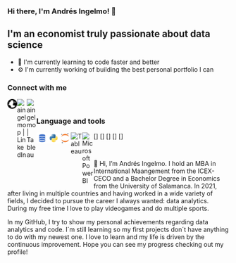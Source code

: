 ### Hi there, I'm Andrés Ingelmo! 👋

## I'm an economist truly passionate about data science

* 🌱 I'm currently learning to code faster and better
* ⚙️ I'm currently working of building the best personal portfolio I can

### Connect with me

[<img align="left" alt="aingelmop | Personal Website" width="22px" src="https://raw.githubusercontent.com/iconic/open-iconic/master/svg/globe.svg" />][website]
[<img align="left" alt="aingelmop | LinkedIn" width="22px" src="https://cdn.jsdelivr.net/npm/simple-icons@v3/icons/linkedin.svg" />][linkedin]
[<img align="left" alt="aingelmo | Tableau" width="22px" src="https://img.icons8.com/material-outlined/48/000000/tableau-software.png"/>][tableau]

<br />

### Language and tools

[<img align="left" alt="SQL" width="26px" src="https://raw.githubusercontent.com/github/explore/80688e429a7d4ef2fca1e82350fe8e3517d3494d/topics/sql/sql.png" />]
[<img align="left" alt="Python" width="26px" src="https://raw.githubusercontent.com/github/explore/80688e429a7d4ef2fca1e82350fe8e3517d3494d/topics/python/python.png" />]
[<img align="left" alt="Jupyter Notebook" width="26px" src="https://raw.githubusercontent.com/github/explore/80688e429a7d4ef2fca1e82350fe8e3517d3494d/topics/jupyter-notebook/jupyter-notebook.png" />]
[<img align="left" alt="Tableau" width="26px" src="https://user-images.githubusercontent.com/32903323/43256817-e40da78a-90c5-11e8-9c84-9471549a1259.png" />]
[<img align="left" alt="Microsoft Power BI" width="26px" src="https://upload.wikimedia.org/wikipedia/commons/thumb/c/cf/New_Power_BI_Logo.svg/630px-New_Power_BI_Logo.svg.png" />]

<br />


👋 Hi, I’m Andrés Ingelmo. I hold an MBA in International Maangement from the ICEX-CECO and a Bachelor Degree in Economics from the University of Salamanca. In 2021, after living in multiple countries and having worked in a wide variety of fields, I decided to pursue the career I always wanted: data analytics. During my free time I love to play videogames and do multiple sports.

In my GitHub, I try to show my personal achievements regarding data analytics and code. I´m still learning so my first projects don´t have anything to do with my newest one. I love to learn and my life is driven by the continuous improvement. Hope you can see my progress checking out my profile!

<!---
aingelmo/aingelmo is a ✨ special ✨ repository because its `README.md` (this file) appears on your GitHub profile.
You can click the Preview link to take a look at your changes.
--->

[website]: https://aingelmo.github.io/
[linkedin]: https://linkedin.com/in/aingelmop/
[tableau]: https://public.tableau.com/app/profile/aingelmop


